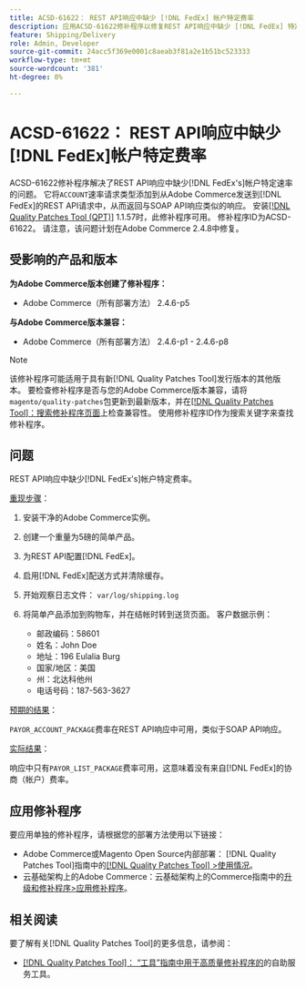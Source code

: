 ```yaml
---
title: ACSD-61622： REST API响应中缺少 [!DNL FedEx] 帐户特定费率
description: 应用ACSD-61622修补程序以修复REST API响应中缺少 [!DNL FedEx] 特定于帐户的费率的Adobe Commerce问题。
feature: Shipping/Delivery
role: Admin, Developer
source-git-commit: 24acc5f369e0001c8aeab3f81a2e1b51bc523333
workflow-type: tm+mt
source-wordcount: '381'
ht-degree: 0%

---
```


# ACSD-61622： REST API响应中缺少[!DNL FedEx]帐户特定费率

ACSD-61622修补程序解决了REST API响应中缺少[!DNL FedEx's]帐户特定速率的问题。 它将`ACCOUNT`速率请求类型添加到从Adobe Commerce发送到[!DNL FedEx]的REST API请求中，从而返回与SOAP API响应类似的响应。 安装[[!DNL Quality Patches Tool (QPT)]](/help/tools/quality-patches-tool/quality-patches-tool-to-self-serve-quality-patches.md) 1.1.57时，此修补程序可用。 修补程序ID为ACSD-61622。 请注意，该问题计划在Adobe Commerce 2.4.8中修复。

## 受影响的产品和版本

**为Adobe Commerce版本创建了修补程序：**

* Adobe Commerce（所有部署方法） 2.4.6-p5

**与Adobe Commerce版本兼容：**

* Adobe Commerce（所有部署方法） 2.4.6-p1 - 2.4.6-p8

>[!NOTE]
>
>该修补程序可能适用于具有新[!DNL Quality Patches Tool]发行版本的其他版本。 要检查修补程序是否与您的Adobe Commerce版本兼容，请将`magento/quality-patches`包更新到最新版本，并在[[!DNL Quality Patches Tool]：搜索修补程序页面](https://experienceleague.adobe.com/tools/commerce-quality-patches/index.html?lang=zh-Hans)上检查兼容性。 使用修补程序ID作为搜索关键字来查找修补程序。

## 问题

REST API响应中缺少[!DNL FedEx's]帐户特定费率。

<u>重现步骤</u>：

1. 安装干净的Adobe Commerce实例。
1. 创建一个重量为5磅的简单产品。
1. 为REST API配置[!DNL FedEx]。
1. 启用[!DNL FedEx]配送方式并清除缓存。
1. 开始观察日志文件： `var/log/shipping.log`
1. 将简单产品添加到购物车，并在结帐时转到送货页面。 客户数据示例：

   * 邮政编码：58601
   * 姓名：John Doe
   * 地址：196 Eulalia Burg
   * 国家/地区：美国
   * 州：北达科他州
   * 电话号码：187-563-3627

<u>预期的结果</u>：

`PAYOR_ACCOUNT_PACKAGE`费率在REST API响应中可用，类似于SOAP API响应。

<u>实际结果</u>：

响应中只有`PAYOR_LIST_PACKAGE`费率可用，这意味着没有来自[!DNL FedEx]的协商（帐户）费率。

## 应用修补程序

要应用单独的修补程序，请根据您的部署方法使用以下链接：

* Adobe Commerce或Magento Open Source内部部署： [!DNL Quality Patches Tool]指南中的[[!DNL Quality Patches Tool] >使用情况](/help/tools/quality-patches-tool/usage.md)。
* 云基础架构上的Adobe Commerce：云基础架构上的Commerce指南中的[升级和修补程序>应用修补程序](https://experienceleague.adobe.com/docs/commerce-cloud-service/user-guide/develop/upgrade/apply-patches.html?lang=zh-Hans)。

## 相关阅读

要了解有关[!DNL Quality Patches Tool]的更多信息，请参阅：

* [[!DNL Quality Patches Tool]： “工具”指南中用于高质量修补程序的](/help/tools/quality-patches-tool/quality-patches-tool-to-self-serve-quality-patches.md)的自助服务工具。
